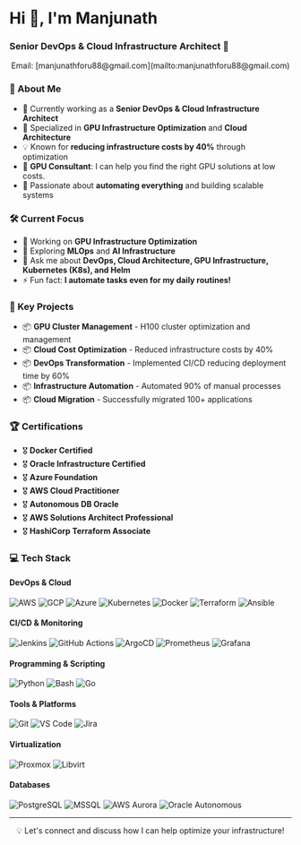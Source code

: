 # Hi 👋, I'm Manjunath
### Senior DevOps & Cloud Infrastructure Architect 🚀

<p align="center">
  Email: [manjunathforu88@gmail.com](mailto:manjunathforu88@gmail.com)
</p>


### 💫 About Me
- 🏢 Currently working as a **Senior DevOps & Cloud Infrastructure Architect**
- 🌟 Specialized in **GPU Infrastructure Optimization** and **Cloud Architecture**
- 💡 Known for **reducing infrastructure costs by 40%** through optimization
- 🤝 **GPU Consultant**: I can help you find the right GPU solutions at low costs.
- 🚀 Passionate about **automating everything** and building scalable systems

### 🛠️ Current Focus
- 🔭 Working on **GPU Infrastructure Optimization**
- 🌱 Exploring **MLOps** and **AI Infrastructure**
- 💬 Ask me about **DevOps, Cloud Architecture, GPU Infrastructure, Kubernetes (K8s), and Helm**
- ⚡ Fun fact: **I automate tasks even for my daily routines!**

### 🎯 Key Projects
- 📦 **GPU Cluster Management** - H100 cluster optimization and management
- 📦 **Cloud Cost Optimization** - Reduced infrastructure costs by 40%
- 📦 **DevOps Transformation** - Implemented CI/CD reducing deployment time by 60%
- 📦 **Infrastructure Automation** - Automated 90% of manual processes
- 📦 **Cloud Migration** - Successfully migrated 100+ applications

### 🏆 Certifications
- 🎖 **Docker Certified**
- 🎖 **Oracle Infrastructure Certified**
- 🎖 **Azure Foundation**
- 🎖 **AWS Cloud Practitioner**
- 🎖 **Autonomous DB Oracle**
- 🎖 **AWS Solutions Architect Professional**
- 🎖 **HashiCorp Terraform Associate**

### 💻 Tech Stack

#### DevOps & Cloud
![AWS](https://img.shields.io/badge/-AWS-232F3E?style=flat-square&logo=amazon-aws)
![GCP](https://img.shields.io/badge/-GCP-4285F4?style=flat-square&logo=google-cloud)
![Azure](https://img.shields.io/badge/-Azure-0089D6?style=flat-square&logo=microsoft-azure)
![Kubernetes](https://img.shields.io/badge/-Kubernetes-326CE5?style=flat-square&logo=kubernetes)
![Docker](https://img.shields.io/badge/-Docker-2496ED?style=flat-square&logo=docker)
![Terraform](https://img.shields.io/badge/-Terraform-7B42BC?style=flat-square&logo=terraform)
![Ansible](https://img.shields.io/badge/-Ansible-EE0000?style=flat-square&logo=ansible)

#### CI/CD & Monitoring
![Jenkins](https://img.shields.io/badge/-Jenkins-D24939?style=flat-square&logo=jenkins)
![GitHub Actions](https://img.shields.io/badge/-GitHub_Actions-2088FF?style=flat-square&logo=github-actions)
![ArgoCD](https://img.shields.io/badge/-ArgoCD-EF7B4D?style=flat-square&logo=argo)
![Prometheus](https://img.shields.io/badge/-Prometheus-E6522C?style=flat-square&logo=prometheus)
![Grafana](https://img.shields.io/badge/-Grafana-F46800?style=flat-square&logo=grafana)

#### Programming & Scripting
![Python](https://img.shields.io/badge/-Python-3776AB?style=flat-square&logo=python)
![Bash](https://img.shields.io/badge/-Bash-4EAA25?style=flat-square&logo=gnu-bash)
![Go](https://img.shields.io/badge/-Go-00ADD8?style=flat-square&logo=go)

#### Tools & Platforms
![Git](https://img.shields.io/badge/-Git-F05032?style=flat-square&logo=git)
![VS Code](https://img.shields.io/badge/-VS_Code-007ACC?style=flat-square&logo=visual-studio-code)
![Jira](https://img.shields.io/badge/-Jira-0052CC?style=flat-square&logo=jira)

#### Virtualization
![Proxmox](https://img.shields.io/badge/-Proxmox-8B0000?style=flat-square&logo=proxmox)
![Libvirt](https://img.shields.io/badge/-Libvirt-00A3E0?style=flat-square&logo=libvirt)

#### Databases
![PostgreSQL](https://img.shields.io/badge/-PostgreSQL-336791?style=flat-square&logo=postgresql)
![MSSQL](https://img.shields.io/badge/-MSSQL-CC2927?style=flat-square&logo=microsoft-sql-server)
![AWS Aurora](https://img.shields.io/badge/-AWS_Aurora-FF9900?style=flat-square&logo=amazon-aws)
![Oracle Autonomous](https://img.shields.io/badge/-Oracle_Autonomous-FF0000?style=flat-square&logo=oracle)

---
<p align="center">💡 Let's connect and discuss how I can help optimize your infrastructure!</p>
